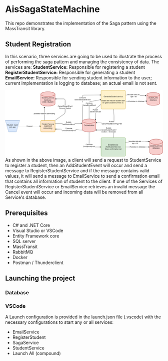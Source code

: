 # AisSagaStateMachine
This repo demonstrates the implementation of the Saga pattern using the MassTransit library.

## Student Registration
In this scenario, three services are going to be used to illustrate the process of performing the saga pattern and managing the consistency of data. The services are:
<b>StudentService:</b> Responsible for registering a student
<b>RegisterStudentService:</b> Responsible for generating a student
<b>EmailService:</b> Responsible for sending student information to the user; current implementation is logging to database; an actual email is not sent.

![SagaDiagram](./docs/overview.png)
As shown in the above image, a client will send a request to StudentService to register a student, then an AddStudentEvent will occur and send a message to RegisterStudentService and if the message contains valid values, it will send a message to EmailService to send a confirmation email that contains all information of student to the client. If one of the Services of RegisterStudentService or EmailService retrieves an invalid message the Cancel event will occur and incoming data will be removed from all Service's database.

## Prerequisites
- C# and .NET Core
- Visual Studio or VSCode
- Entity Framework core
- SQL server
- MassTransit
- RabbitMQ
- Docker
- Postman / Thunderclient


## Launching the project

### Database

### VSCode

A Launch configuration is provided in the launch.json file (.vscode) with the necessary configurations to start any or all services:
- EmailService
- RegisterStudent
- SagaService
- StudentService
- Launch All (compound)
